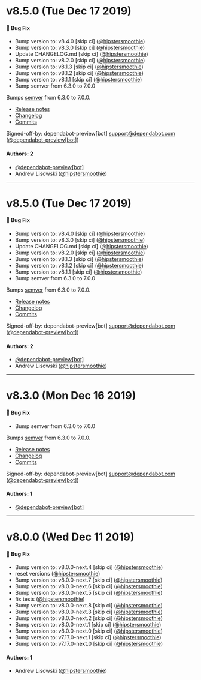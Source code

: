 # v8.5.0 (Tue Dec 17 2019)

#### 🐛  Bug Fix

- Bump version to: v8.4.0 [skip ci]  ([@hipstersmoothie](https://github.com/hipstersmoothie))
- Bump version to: v8.3.0 [skip ci]  ([@hipstersmoothie](https://github.com/hipstersmoothie))
- Update CHANGELOG.md [skip ci]  ([@hipstersmoothie](https://github.com/hipstersmoothie))
- Bump version to: v8.2.0 [skip ci]  ([@hipstersmoothie](https://github.com/hipstersmoothie))
- Bump version to: v8.1.3 [skip ci]  ([@hipstersmoothie](https://github.com/hipstersmoothie))
- Bump version to: v8.1.2 [skip ci]  ([@hipstersmoothie](https://github.com/hipstersmoothie))
- Bump version to: v8.1.1 [skip ci]  ([@hipstersmoothie](https://github.com/hipstersmoothie))
- Bump semver from 6.3.0 to 7.0.0

Bumps [semver](https://github.com/npm/node-semver) from 6.3.0 to 7.0.0.
- [Release notes](https://github.com/npm/node-semver/releases)
- [Changelog](https://github.com/npm/node-semver/blob/master/CHANGELOG.md)
- [Commits](https://github.com/npm/node-semver/compare/v6.3.0...v7.0.0)

Signed-off-by: dependabot-preview[bot] <support@dependabot.com>  ([@dependabot-preview[bot]](https://github.com/dependabot-preview[bot]))

#### Authors: 2

- [@dependabot-preview[bot]](https://github.com/dependabot-preview[bot])
- Andrew Lisowski ([@hipstersmoothie](https://github.com/hipstersmoothie))

---

# v8.5.0 (Tue Dec 17 2019)

#### 🐛  Bug Fix

- Bump version to: v8.4.0 [skip ci]  ([@hipstersmoothie](https://github.com/hipstersmoothie))
- Bump version to: v8.3.0 [skip ci]  ([@hipstersmoothie](https://github.com/hipstersmoothie))
- Update CHANGELOG.md [skip ci]  ([@hipstersmoothie](https://github.com/hipstersmoothie))
- Bump version to: v8.2.0 [skip ci]  ([@hipstersmoothie](https://github.com/hipstersmoothie))
- Bump version to: v8.1.3 [skip ci]  ([@hipstersmoothie](https://github.com/hipstersmoothie))
- Bump version to: v8.1.2 [skip ci]  ([@hipstersmoothie](https://github.com/hipstersmoothie))
- Bump version to: v8.1.1 [skip ci]  ([@hipstersmoothie](https://github.com/hipstersmoothie))
- Bump semver from 6.3.0 to 7.0.0

Bumps [semver](https://github.com/npm/node-semver) from 6.3.0 to 7.0.0.
- [Release notes](https://github.com/npm/node-semver/releases)
- [Changelog](https://github.com/npm/node-semver/blob/master/CHANGELOG.md)
- [Commits](https://github.com/npm/node-semver/compare/v6.3.0...v7.0.0)

Signed-off-by: dependabot-preview[bot] <support@dependabot.com>  ([@dependabot-preview[bot]](https://github.com/dependabot-preview[bot]))

#### Authors: 2

- [@dependabot-preview[bot]](https://github.com/dependabot-preview[bot])
- Andrew Lisowski ([@hipstersmoothie](https://github.com/hipstersmoothie))

---

# v8.3.0 (Mon Dec 16 2019)

#### 🐛  Bug Fix

- Bump semver from 6.3.0 to 7.0.0

Bumps [semver](https://github.com/npm/node-semver) from 6.3.0 to 7.0.0.
- [Release notes](https://github.com/npm/node-semver/releases)
- [Changelog](https://github.com/npm/node-semver/blob/master/CHANGELOG.md)
- [Commits](https://github.com/npm/node-semver/compare/v6.3.0...v7.0.0)

Signed-off-by: dependabot-preview[bot] <support@dependabot.com>  ([@dependabot-preview[bot]](https://github.com/dependabot-preview[bot]))

#### Authors: 1

- [@dependabot-preview[bot]](https://github.com/dependabot-preview[bot])

---

# v8.0.0 (Wed Dec 11 2019)

#### 🐛  Bug Fix

- Bump version to: v8.0.0-next.4 [skip ci]  ([@hipstersmoothie](https://github.com/hipstersmoothie))
- reset versions  ([@hipstersmoothie](https://github.com/hipstersmoothie))
- Bump version to: v8.0.0-next.7 [skip ci]  ([@hipstersmoothie](https://github.com/hipstersmoothie))
- Bump version to: v8.0.0-next.6 [skip ci]  ([@hipstersmoothie](https://github.com/hipstersmoothie))
- Bump version to: v8.0.0-next.5 [skip ci]  ([@hipstersmoothie](https://github.com/hipstersmoothie))
- fix tests  ([@hipstersmoothie](https://github.com/hipstersmoothie))
- Bump version to: v8.0.0-next.8 [skip ci]  ([@hipstersmoothie](https://github.com/hipstersmoothie))
- Bump version to: v8.0.0-next.3 [skip ci]  ([@hipstersmoothie](https://github.com/hipstersmoothie))
- Bump version to: v8.0.0-next.2 [skip ci]  ([@hipstersmoothie](https://github.com/hipstersmoothie))
- Bump version to: v8.0.0-next.1 [skip ci]  ([@hipstersmoothie](https://github.com/hipstersmoothie))
- Bump version to: v8.0.0-next.0 [skip ci]  ([@hipstersmoothie](https://github.com/hipstersmoothie))
- Bump version to: v7.17.0-next.1 [skip ci]  ([@hipstersmoothie](https://github.com/hipstersmoothie))
- Bump version to: v7.17.0-next.0 [skip ci]  ([@hipstersmoothie](https://github.com/hipstersmoothie))

#### Authors: 1

- Andrew Lisowski ([@hipstersmoothie](https://github.com/hipstersmoothie))